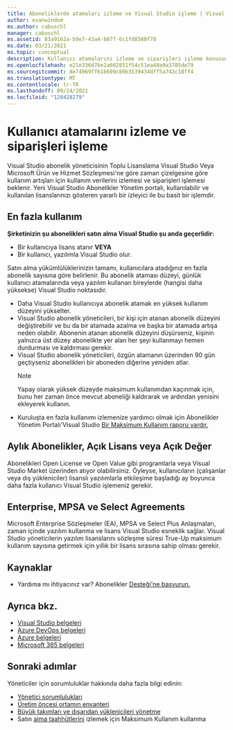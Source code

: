 ```yaml
---
title: Aboneliklerde atamaları izleme ve Visual Studio işleme | Visual Studio Pazar
author: evanwindom
ms.author: cabuschl
manager: cabuschl
ms.assetid: 83a9162a-b9e7-43a4-b07f-6c1fd8580f78
ms.date: 03/21/2021
ms.topic: conceptual
description: Kullanıcı atamalarını izleme ve siparişleri işleme konusunda yöneticilerin sorumluluğu hakkında bilgi edinebilirsiniz.
ms.openlocfilehash: e21e336d7be2a662851f54c51ea48a9a3785de79
ms.sourcegitcommit: 8e74969ff61b609c89b3139434dff5a742c18ff4
ms.translationtype: MT
ms.contentlocale: tr-TR
ms.lasthandoff: 09/24/2021
ms.locfileid: "128428279"
---
```

# <a name="track-user-assignment-and-process-orders"></a>Kullanıcı atamalarını izleme ve siparişleri işleme
Visual Studio abonelik yöneticisinin Toplu Lisanslama Visual Studio Veya Microsoft Ürün ve Hizmet Sözleşmesi'ne göre zaman çizelgesine göre kullanım artışları için kullanım verilerini izlemesi ve siparişleri işlemesi beklenir. Yeni Visual Studio Abonelikler Yönetim portalı, kullanılabilir ve kullanılan lisanslarınızı gösteren yararlı bir izleyici ile bu basit bir işlemdir.

## <a name="maximum-usage"></a>En fazla kullanım
**Şirketinizin şu abonelikleri satın alma Visual Studio şu anda geçerlidir:**
- Bir kullanıcıya lisans atanır **VEYA**
- Bir kullanıcı, yazılımla Visual Studio olur.

Satın alma yükümlülüklerinizin tamamı, kullanıcılara atadığınız en fazla abonelik sayısına göre belirlenir. Bu abonelik ataması düzeyi, günlük kullanıcı atamalarında veya yazılım kullanan bireylerde (hangisi daha yüksekse) Visual Studio noktasıdır.

- Daha Visual Studio kullanıcıya abonelik atamak en yüksek kullanım düzeyini yükselter.  
- Visual Studio abonelik yöneticileri, bir kişi için atanan abonelik düzeyini değiştirebilir ve bu da bir atamada azalma ve başka bir atamada artışa neden olabilir. Abonenin atanan abonelik düzeyini düşürseniz, kişinin yalnızca üst düzey abonelikte yer alan her şeyi kullanmayı hemen durdurması ve kaldırması gerekir. 
- Visual Studio abonelik yöneticileri, özgün atamanın üzerinden 90 gün geçtiyseniz abonelikleri bir aboneden diğerine yeniden atlar. 
    > [!NOTE]
    > Yapay olarak yüksek düzeyde maksimum kullanımdan kaçınmak için, bunu her zaman önce mevcut aboneliği kaldırarak ve ardından yenisini ekleyerek kullanın. 
- Kuruluşta en fazla kullanımı izlemenize yardımcı [](maximum-usage.md) olmak için Abonelikler Yönetim Portalı'Visual Studio [Bir Maksimum Kullanım raporu vardır.](https://manage.visualstudio.com) 

## <a name="monthly-subscriptions-open-license-or-open-value"></a>Aylık Abonelikler, Açık Lisans veya Açık Değer
Abonelikleri Open License ve Open Value gibi programlarla veya Visual Studio Market üzerinden atıyor olabilirsiniz. Öyleyse, kullanıcıların (çalışanlar veya dış yükleniciler) lisanslı yazılımlarla etkileşime başladığı ay boyunca daha fazla kullanıcı Visual Studio işlemeniz gerekir.

## <a name="enterprise-mpsa-and-select-agreements"></a>Enterprise, MPSA ve Select Agreements
Microsoft Enterprise Sözleşmeler (EA), MPSA ve Select Plus Anlaşmaları, zaman içinde yazılım kullanma ve lisans Visual Studio esneklik sağlar. Visual Studio yöneticilerin yazılım lisanslarını sözleşme süresi True-Up maksimum kullanım sayısına getirmek için yıllık bir lisans sırasına sahip olması gerekir.

## <a name="resources"></a>Kaynaklar
- Yardıma mı ihtiyacınız var?  Abonelikler [Desteği'ne başvurun.](https://aka.ms/vsadminhelp)

## <a name="see-also"></a>Ayrıca bkz.
- [Visual Studio belgeleri](/visualstudio/)
- [Azure DevOps belgeleri](/azure/devops/)
- [Azure belgeleri](/azure/)
- [Microsoft 365 belgeleri](/microsoft-365/)

## <a name="next-steps"></a>Sonraki adımlar
Yöneticiler için sorumluluklar hakkında daha fazla bilgi edinin:
- [Yönetici sorumlulukları](admin-responsibilities.md)
- [Üretim öncesi ortamın envanteri](admin-inventory.md)
- [Büyük takımları ve dışarıdan yüklenicileri yönetme](manage-teams.md)
- Satın [alma taahhütlerini](maximum-usage.md) izlemek için Maksimum Kullanım kullanma